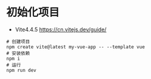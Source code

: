 # 初始化项目

- Vite4.4.5 https://cn.vitejs.dev/guide/

```shell
# 创建项目
npm create vite@latest my-vue-app -- --template vue
# 安装依赖
npm i
# 运行
npm run dev
```
